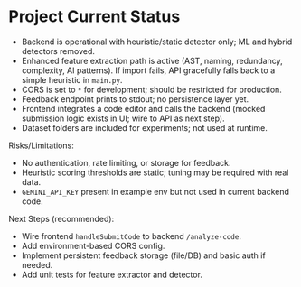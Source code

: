 # Project Current Status

- Backend is operational with heuristic/static detector only; ML and hybrid detectors removed.
- Enhanced feature extraction path is active (AST, naming, redundancy, complexity, AI patterns). If import fails, API gracefully falls back to a simple heuristic in `main.py`.
- CORS is set to `*` for development; should be restricted for production.
- Feedback endpoint prints to stdout; no persistence layer yet.
- Frontend integrates a code editor and calls the backend (mocked submission logic exists in UI; wire to API as next step).
- Dataset folders are included for experiments; not used at runtime.

Risks/Limitations:
- No authentication, rate limiting, or storage for feedback.
- Heuristic scoring thresholds are static; tuning may be required with real data.
- `GEMINI_API_KEY` present in example env but not used in current backend code.

Next Steps (recommended):
- Wire frontend `handleSubmitCode` to backend `/analyze-code`.
- Add environment-based CORS config.
- Implement persistent feedback storage (file/DB) and basic auth if needed.
- Add unit tests for feature extractor and detector.
